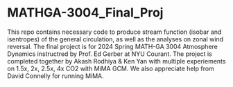 # MATHGA-3004_Final_Proj

This repo contains necessary code to produce stream function (isobar and isentropes) of the general circulation, as well as the analyses on zonal wind reversal. The final project is for 2024 Spring MATH-GA 3004 Atmosphere Dynamics instructred by Prof. Ed Gerber at NYU Courant. The project is completed together by Akash Rodhiya & Ken Yan with multiple experiements on 1.5x, 2x, 2.5x, 4x CO2 with MiMA GCM. We also appreciate help from David Connelly for running MiMA.
